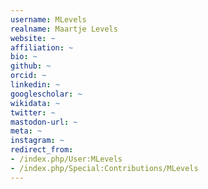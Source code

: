 ```yaml
---
username: MLevels
realname: Maartje Levels
website: ~
affiliation: ~
bio: ~
github: ~
orcid: ~
linkedin: ~
googlescholar: ~
wikidata: ~
twitter: ~
mastodon-url: ~
meta: ~
instagram: ~
redirect_from:
- /index.php/User:MLevels
- /index.php/Special:Contributions/MLevels
---
```

